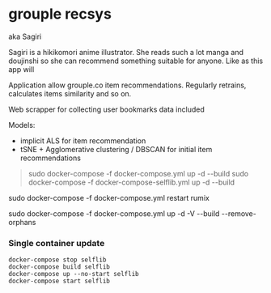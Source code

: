 grouple recsys
==============================

aka Sagiri

Sagiri is a hikikomori anime illustrator. She reads such a lot manga and doujinshi so she can recommend something suitable for anyone. Like as this app will

Application allow grouple.co item recommendations. Regularly retrains, calculates items similarity and so on.

Web scrapper for collecting user bookmarks data included

Models:
 - implicit ALS for item recommendation
 - tSNE + Agglomerative clustering / DBSCAN for initial item recommendations


> sudo docker-compose -f docker-compose.yml up -d --build
> sudo docker-compose -f docker-compose-selflib.yml up -d --build

sudo docker-compose -f docker-compose.yml restart rumix

sudo docker-compose -f docker-compose.yml up -d -V --build --remove-orphans


### Single container update
```
docker-compose stop selflib
docker-compose build selflib
docker-compose up --no-start selflib
docker-compose start selflib
```